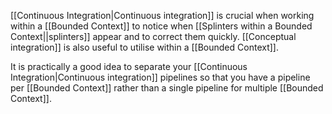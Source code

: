 [[Continuous Integration|Continuous integration]] is crucial when working within a [[Bounded Context]] to notice when [[Splinters within a Bounded Context||splinters]] appear and to correct them quickly. [[Conceptual integration]] is also useful to utilise within a [[Bounded Context]].

It is practically a good idea to separate your [[Continuous Integration|Continuous integration]] pipelines so that you have a pipeline per [[Bounded Context]] rather than a single pipeline for multiple [[Bounded Context]].
